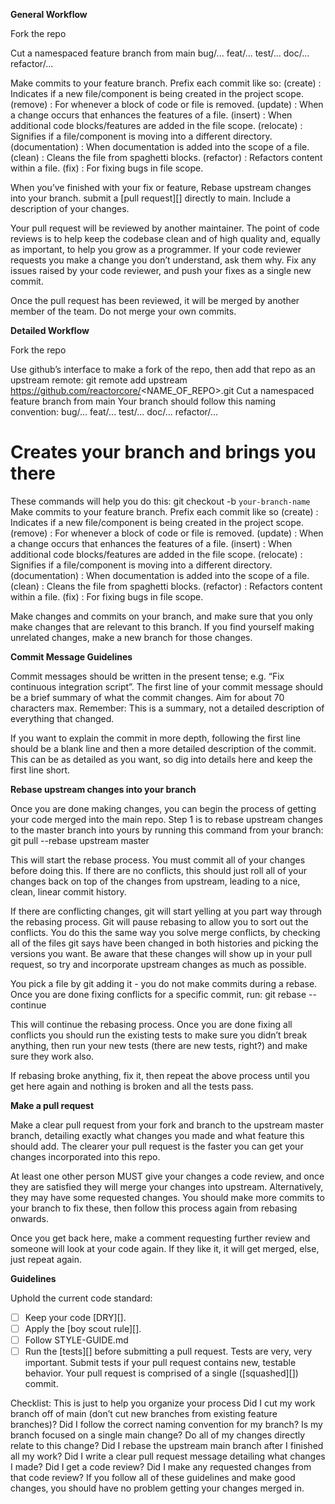 **General Workflow**

Fork the repo

Cut a namespaced feature branch from main
bug/...
feat/...
test/...
doc/...
refactor/...

Make commits to your feature branch. Prefix each commit like so:
(create) : Indicates if a new file/component is being created in the project scope.
(remove) : For whenever a block of code or file is removed.
(update) : When a change occurs that enhances the features of a file.
(insert) : When additional code blocks/features are added in the file scope.
(relocate) : Signifies if a file/component is moving into a different directory.
(documentation) : When documentation is added into the scope of a file.
(clean) : Cleans the file from spaghetti blocks.
(refactor) : Refactors content within a file.
(fix) : For fixing bugs in file scope.

When you’ve finished with your fix or feature, Rebase upstream changes into your branch. submit a [pull request][] directly to main. Include a description of your changes.

Your pull request will be reviewed by another maintainer. The point of code reviews is to help keep the codebase clean and of high quality and, equally as important, to help you grow as a programmer. If your code reviewer requests you make a change you don’t understand, ask them why.
Fix any issues raised by your code reviewer, and push your fixes as a single new commit.

Once the pull request has been reviewed, it will be merged by another member of the team. Do not merge your own commits.

**Detailed Workflow**

Fork the repo

Use github’s interface to make a fork of the repo, then add that repo as an upstream remote:
git remote add upstream https://github.com/reactorcore/<NAME_OF_REPO>.git
Cut a namespaced feature branch from main
Your branch should follow this naming convention:
bug/...
feat/...
test/...
doc/...
refactor/...
# Creates your branch and brings you there

These commands will help you do this:
git checkout -b `your-branch-name`
Make commits to your feature branch.
Prefix each commit like so
(create) : Indicates if a new file/component is being created in the project scope.
(remove) : For whenever a block of code or file is removed.
(update) : When a change occurs that enhances the features of a file.
(insert) : When additional code blocks/features are added in the file scope.
(relocate) : Signifies if a file/component is moving into a different directory.
(documentation) : When documentation is added into the scope of a file.
(clean) : Cleans the file from spaghetti blocks.
(refactor) : Refactors content within a file.
(fix) : For fixing bugs in file scope.

Make changes and commits on your branch, and make sure that you only make changes that are relevant to this branch. If you find yourself making unrelated changes, make a new branch for those changes.

**Commit Message Guidelines**

Commit messages should be written in the present tense; e.g. “Fix continuous integration script”.
The first line of your commit message should be a brief summary of what the commit changes. Aim for about 70 characters max. Remember: This is a summary, not a detailed description of everything that changed.

If you want to explain the commit in more depth, following the first line should be a blank line and then a more detailed description of the commit. This can be as detailed as you want, so dig into details here and keep the first line short.

**Rebase upstream changes into your branch**

Once you are done making changes, you can begin the process of getting your code merged into the main repo. Step 1 is to rebase upstream changes to the master branch into yours by running this command from your branch:
git pull --rebase upstream master

This will start the rebase process. You must commit all of your changes before doing this. If there are no conflicts, this should just roll all of your changes back on top of the changes from upstream, leading to a nice, clean, linear commit history.

If there are conflicting changes, git will start yelling at you part way through the rebasing process. Git will pause rebasing to allow you to sort out the conflicts. You do this the same way you solve merge conflicts, by checking all of the files git says have been changed in both histories and picking the versions you want. Be aware that these changes will show up in your pull request, so try and incorporate upstream changes as much as possible.

You pick a file by git adding it - you do not make commits during a rebase.
Once you are done fixing conflicts for a specific commit, run:
git rebase --continue

This will continue the rebasing process. Once you are done fixing all conflicts you should run the existing tests to make sure you didn’t break anything, then run your new tests (there are new tests, right?) and make sure they work also.

If rebasing broke anything, fix it, then repeat the above process until you get here again and nothing is broken and all the tests pass.

**Make a pull request**

Make a clear pull request from your fork and branch to the upstream master branch, detailing exactly what changes you made and what feature this should add. The clearer your pull request is the faster you can get your changes incorporated into this repo.

At least one other person MUST give your changes a code review, and once they are satisfied they will merge your changes into upstream. Alternatively, they may have some requested changes. You should make more commits to your branch to fix these, then follow this process again from rebasing onwards.

Once you get back here, make a comment requesting further review and someone will look at your code again. If they like it, it will get merged, else, just repeat again.

**Guidelines**

Uphold the current code standard:
- [ ] Keep your code [DRY][].
- [ ] Apply the [boy scout rule][].
- [ ] Follow STYLE-GUIDE.md
- [ ] Run the [tests][] before submitting a pull request.
Tests are very, very important. Submit tests if your pull request contains new, testable behavior.
Your pull request is comprised of a single ([squashed][]) commit.

Checklist:
This is just to help you organize your process
 Did I cut my work branch off of main (don’t cut new branches from existing feature branches)?
 Did I follow the correct naming convention for my branch?
 Is my branch focused on a single main change?
 Do all of my changes directly relate to this change?
 Did I rebase the upstream main branch after I finished all my work?
 Did I write a clear pull request message detailing what changes I made?
 Did I get a code review?
 Did I make any requested changes from that code review?
If you follow all of these guidelines and make good changes, you should have no problem getting your changes merged in.
